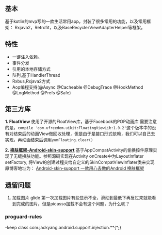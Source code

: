 ## 基本
基于kotlin的mvp写的一款生活常用app。封装了很多常用的功能，以及常用框架：
Rxjava2，Retrofit，以及BaseRecyclerViewAdapterHelper等框架。

## 特性
- 一键注入依赖。
- 事件分发
- 引用的本地存储方式
- 队列,基于HandlerThread
- Rxbus,Rxjava2方式
- Aop编程支持(@Async @Cacheable @DebugTrace @HookMethod @LogMethod @Prefs @Safe)

## 第三方库
**1. FloatView**
使用了开源的FloatView库，基于Facebook的POP动画库
需要注意的是，`compile 'com.ufreedom.uikit:FloatingViewLib:1.0.2'`这个版本中的没有对结束后的动画View做回收处理，但是由于是接口形式依赖，我们可以自己去实现，再动画结束后调用`yumFloating.clear()`

**2. [换肤框架-Android-skin-support](https://github.com/ximsfei/Android-skin-support#%E5%BA%94%E7%94%A8%E5%86%85%E6%8D%A2%E8%82%A4)**
基于AppCompatActivity的偷换控件原理实现了无缝换肤功能。参照源码实现在Activity onCreate中为LayoutInflater setFactory, 将View的创建过程交给自定义的SkinCompatViewInflater类来实现
原博客地址为： [Android-skin-support 一款用心去做的Android 换肤框架](http://blog.csdn.net/ximsfei/article/details/54586827)

## 遗留问题
1. 加载图片
glide 第一次加载图片有些显示不全，滑动到最低下再反过来就能看到完成的图片，但是picasso加载不会有这个问题，为什么呢？


### proguard-rules
-keep class com.jackyang.android.support.injection.**{*;}